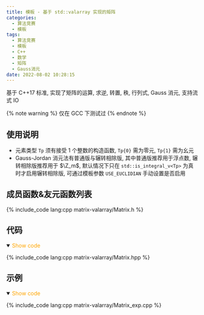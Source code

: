 ```yaml
---
title: 模板 - 基于 std::valarray 实现的矩阵
categories:
  - 算法竞赛
  - 模板
tags:
  - 算法竞赛
  - 模板
  - C++
  - 数学
  - 矩阵
  - Gauss消元
date: 2022-08-02 10:28:15
---
```


基于 C++17 标准, 实现了矩阵的运算, 求逆, 转置, 秩, 行列式, Gauss 消元, 支持流式 IO

{% note warning %}
仅在 GCC 下测试过
{% endnote %}

<!-- more -->

## 使用说明

- 元素类型 `Tp` 须有接受 1 个整数的构造函数, `Tp{0}` 需为零元, `Tp{1}` 需为幺元
- Gauss-Jordan 消元法有普通版与辗转相除版, 其中普通版推荐用于浮点数, 辗转相除版推荐用于 $\Z_m$, 默认情况下只在 `std::is_integral_v<Tp>` 为真时才启用辗转相除版, 可通过模板参数 `USE_EUCLIDIAN` 手动设置是否启用

## 成员函数&友元函数列表

{% include_code lang:cpp matrix-valarray/Matrix.h %}

## 代码

<details open>
<summary><font color='orange'>Show code</font></summary>

{% include_code lang:cpp matrix-valarray/Matrix.hpp %}

</details>

## 示例

<details open>
<summary><font color='orange'>Show code</font></summary>

{% include_code lang:cpp matrix-valarray/Matrix_exp.cpp %}

</details>
